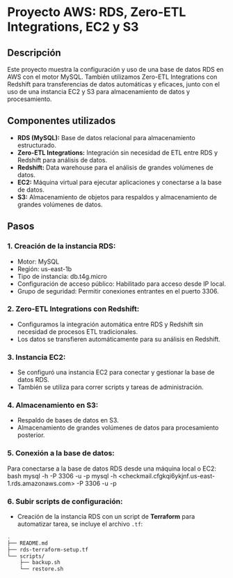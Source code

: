 # Proyecto AWS: RDS, Zero-ETL Integrations, EC2 y S3

## Descripción
Este proyecto muestra la configuración y uso de una base de datos RDS en AWS con el motor MySQL. También utilizamos Zero-ETL Integrations con Redshift para transferencias de datos automáticas y eficaces, junto con el uso de una instancia EC2 y S3 para almacenamiento de datos y procesamiento.

## Componentes utilizados
- **RDS (MySQL):** Base de datos relacional para almacenamiento estructurado.
- **Zero-ETL Integrations:** Integración sin necesidad de ETL entre RDS y Redshift para análisis de datos.
- **Redshift:** Data warehouse para el análisis de grandes volúmenes de datos.
- **EC2:** Máquina virtual para ejecutar aplicaciones y conectarse a la base de datos.
- **S3:** Almacenamiento de objetos para respaldos y almacenamiento de grandes volúmenes de datos.

## Pasos

### 1. **Creación de la instancia RDS:**
   - Motor: MySQL
   - Región: us-east-1b
   - Tipo de instancia: db.t4g.micro
   - Configuración de acceso público: Habilitado para acceso desde IP local.
   - Grupo de seguridad: Permitir conexiones entrantes en el puerto 3306.

### 2. **Zero-ETL Integrations con Redshift:**
   - Configuramos la integración automática entre RDS y Redshift sin necesidad de procesos ETL tradicionales.
   - Los datos se transfieren automáticamente para su análisis en Redshift.

### 3. **Instancia EC2:**
   - Se configuró una instancia EC2 para conectar y gestionar la base de datos RDS.
   - También se utiliza para correr scripts y tareas de administración.

### 4. **Almacenamiento en S3:**
   - Respaldo de bases de datos en S3.
   - Almacenamiento de grandes volúmenes de datos para procesamiento posterior.

### 5. **Conexión a la base de datos:**
   Para conectarse a la base de datos RDS desde una máquina local o EC2:
   bash
   mysql -h <endpoint> -P 3306 -u <usuario> -p
   mysql -h <checkmail.cfgkqi6ykjnf.us-east-1.rds.amazonaws.com> -P 3306 -u <admin> -p

### 6. **Subir scripts de configuración:**
   - Creación de la instancia RDS con un script de **Terraform** para automatizar tarea, se incluye el archivo `.tf`:

   ```bash
   .
   ├── README.md
   ├── rds-terraform-setup.tf
   └── scripts/
       ├── backup.sh
       └── restore.sh

